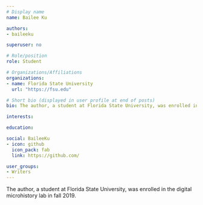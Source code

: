```yaml
---
# Display name
name: Bailee Ku

authors:
- baileeku

superuser: no

# Role/position
role: Student

# Organizations/Affiliations
organizations:
- name: Florida State University
  url: "https://fsu.edu"

# Short bio (displayed in user profile at end of posts)
bio: The author, a student at Florida State University, was enrolled in the digital microhistory lab in fall 2019.

interests: 

education:

social: BaileeKu
- icon: github
  icon_pack: fab
  link: https://github.com/

user_groups:
- Writers
---
```

The author, a student at Florida State University, was enrolled in the digital microhistory lab in fall 2019.
